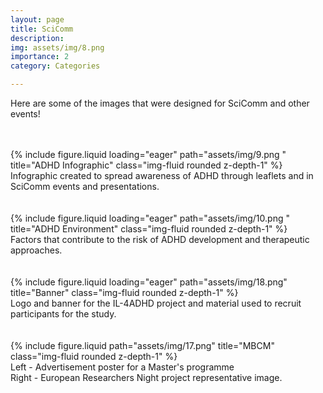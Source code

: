 ```yaml
---
layout: page
title: SciComm
description: 
img: assets/img/8.png
importance: 2
category: Categories

---
```


Here are some of the images that were designed for SciComm and other events!

<br />
<br />

<div class="row">
    <div class="col-xxl mt-3 mt-md-0">
        {% include figure.liquid loading="eager" path="assets/img/9.png  " title="ADHD Infographic" class="img-fluid rounded z-depth-1" %}
    </div>
</div>
<div class="caption">
    Infographic created to spread awareness of ADHD through leaflets and in SciComm events and presentations.
</div>

<br />
<br />


<div class="row">
    <div class="col-xxl mt-3 mt-md-0">
        {% include figure.liquid loading="eager" path="assets/img/10.png  " title="ADHD Environment" class="img-fluid rounded z-depth-1" %}
    </div>
</div>
<div class="caption">
    Factors that contribute to the risk of ADHD development and therapeutic approaches.
</div>
   
<br />
<br />


<div class="row">
    <div class="col-sm mt-3 mt-md-0">
        {% include figure.liquid loading="eager" path="assets/img/18.png" title="Banner" class="img-fluid rounded z-depth-1" %}
    </div>
</div>

<div class="caption">
    Logo and banner for the IL-4ADHD project and material used to recruit participants for the study.
</div>

<br />
<br />


<div class="row justify-content-sm-center">
    <div class="col-lg mt-3 mt-md-0 align-self-center">
        {% include figure.liquid path="assets/img/17.png" title="MBCM" class="img-fluid rounded z-depth-1" %}
    </div>
</div>
<div class="caption">
    Left - Advertisement poster for a Master's programme<br />
    Right - European Researchers Night project representative image.
</div>


  